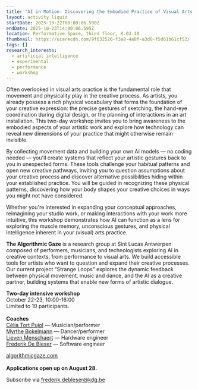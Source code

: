 ```yaml
---
title: "AI in Motion: Discovering the Embodied Practice of Visual Arts "
layout: activity.liquid
startDate: 2025-10-22T08:00:06.590Z
endDate: 2025-10-23T14:00:06.595Z
location: Performative Space, third floor, K.03.10
thumbnail: https://ucarecdn.com/9f632526-f3a8-4a8f-a3d0-f5d61b61cf52/
tags: []
research_interests:
  - artificial intelligence
  - experimental
  - performance
  - workshop
---
```

Often overlooked in visual arts practice is the fundamental role that movement and physicality play in the creative process. As artists, you already possess a rich physical vocabulary that forms the foundation of your creative expression: the precise gestures of sketching, the hand-eye coordination during digital design, or the planning of interactions in an art installation. This two-day workshop invites you to bring awareness to the embodied aspects of your artistic work and explore how technology can reveal new dimensions of your practice that might otherwise remain invisible.

By collecting movement data and building your own AI models — no coding needed — you'll create systems that reflect your artistic gestures back to you in unexpected forms. These tools challenge your habitual patterns and open new creative pathways, inviting you to question assumptions about your creative process and discover alternative possibilities hiding within your established practice. You will be guided in recognizing these physical patterns, discovering how your body shapes your creative choices in ways you might not have considered. 

Whether you're interested in expanding your conceptual approaches, reimagining your studio work, or making interactions with your work more intuitive, this workshop demonstrates how AI can function as a lens for exploring the muscle memory, unconscious gestures, and physical intelligence inherent in your (visual) arts practice. 

**The Algorithmic Gaze** is a research group at Sint Lucas Antwerpen composed of performers, musicians, and technologists exploring AI in creative contexts, from performance to visual arts. We build accessible tools for artists who want to question and expand their creative processes. Our current project “Strange Loops” explores the dynamic feedback between physical movement, music and dance, and the AI as a creative partner, building systems that enable new forms of artistic dialogue.

**T﻿wo-day intensive workshop**\
O﻿ctober 22-23, 10:00-16:00\
Limited to 10 participants.\
\
**Coaches**\
[C﻿èlia Tort Pujol](https://slarg.be/people/c%C3%A8lia-tort-pujol/) — Musician/performer\
[M﻿yrthe Bokelmann](https://slarg.be/people/myrthe-bokelmann/) — Dancer/performer\
[L﻿ieven Menschaert](https://slarg.be/people/lieven-menschaert/) —  Hardware engineer\
[F﻿rederik De Bleser](https://slarg.be/people/frederik-de-bleser/) — Software engineer

[algorithmicgaze.com](https://algorithmicgaze.com/)\
\
**A﻿pplications open up on August 28.**

<!-- \[S﻿ignup Now](https://forms.office.com/Pages/ResponsePage.aspx?id=f8Uf7ZeK50ed4ZMC39eGriKRksldWX1DvIHCoTH_JMdUMlRJOVlLUFAyQ0NERVRHUVFVNlNBV1BVMy4u) -->

S﻿ubscribe via frederik.debleser@kdg.be